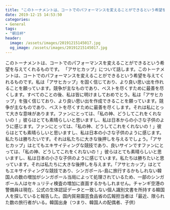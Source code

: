 ```yaml
---
title: "このトーナメントは、コートでのパフォーマンスを変えることができるという希望を与えてくれるものです。"
date: 2019-12-15 14:53:50
categories:
- General
tags:
- "朝日杯"
header:
  image: /assets/images/20191215145017.jpg
  og_image: /assets/images/20191215145017.jpg
---
```


このトーナメントは、コートでのパフォーマンスを変えることができるという希望を与えてくれるものです。 「アサヒカップ」について話します。このトーナメントは、コートでのパフォーマンスを変えることができるという希望を与えてくれるものです。私は「アサヒカップ」を固く信じており、より良い思い出を作れることを願っています。競争が主なものであり、ベストを尽くすために最善を尽くします。すべてのことの後、私は皆に明けましておめでとう。私は「アサヒカップ」を強く信じており、より良い思い出を作成できることを願っています。競争が主なものであり、ベストを尽くすために最善を尽くします。それは私にとって大きな意味があります。ファンにとっては、「私の神、どうしてこれをくれないの！」彼らはとても素晴らしいと思いますし、私は日本からの小さな子供のように感じます。ファンにとっては、「私の神、どうしてこれをくれないの！」彼らはとても素晴らしいと思いますし、私は日本の小さな子供のように感じます。私たちは勝ちたいです。それは私たちに大きな後押しを与えるでしょう。「アサヒカップ」はとてもエキサイティングな競技であり、良いサインですファンにとっては、「私の神、どうしてこれをくれないの！」彼らはとても素晴らしいと思いますし、私は日本の小さな子供のように感じています。私たちは勝ちたいと思っています。それは私たちに大きな後押しを与えます。「アサヒカップ」はとてもエキサイティングな競技であり、シンガポール-島に旅行するかもしれない韓国人の数の増加がシンガポール当局によって処理されているため、一部のシンガポール人はセキュリティ検査の増加に直面するかもしれません。チャンギ空港の警備員は現在、公式の生体認証データと一致しない個人識別文書を所持する韓国人を探していると報告した。国内貿易園芸食品省の広報担当者は「最近、限られた数の旅行者がいる。韓国出身（つまり、韓国人の配偶者、子供）
